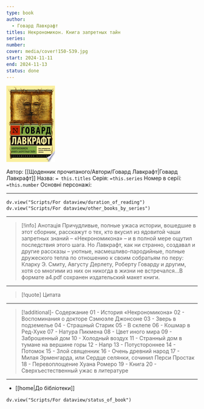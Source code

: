 ```yaml
---
type: book
author:
  - Говард Лавкрафт
titles: Некрономикон. Книга запретных тайн
series: 
number: 
cover: media/cover!150-539.jpg
start: 2024-11-11
end: 2024-11-13
status: done
---
```

![cover|150](media/cover!150-539.jpg)

Автор: [[Щоденник прочитаного/Автори/Говард Лавкрафт|Говард Лавкрафт]]
Назва: `= this.titles`
Серія:  `=this.series`
Номер в серії: `=this.number`
Основні персонажі:

---
```dataviewjs
dv.view("Scripts/For dataview/duration_of_reading")
dv.view("Scripts/For dataview/other_books_by_series")
```

---
>[!info] Анотація
>Причудливые, полные ужаса истории, вошедшие в этот сборник, расскажут о тех, кто вкусил из ядовитой чаши запретных знаний – «Некрономикона» – и в полной мере ощутил последствия этого шага. Но Лавкрафт, как ни странно, создавал и другие рассказы – уютные, насмешливо-пародийные, полные дружеского тепла по отношению к своим собратьям по перу: Кларку Э. Смиту, Августу Дерлету, Роберту Говарду и другим, хотя со многими из них он никогда в жизни не встречался...В формате a4.pdf сохранен издательский макет книги.
___

>[!quote] Цитата

---
>[!additional]- Содержание
>01 - История «Некрономикона»
>02 - Воспоминания о докторе Сэмюэле Джонсоне
>03 - Зверь в подземелье
>04 - Страшный Старик
>05 - В склепе
>06 - Кошмар в Ред-Хуке
>07 - Натура Пикмена
>08 - Цвет иного мира
>09 - Заброшенный дом
>10 - Холодный воздух
>11 - Странный дом в тумане на вершине горы
>12 - Напр
>13 - Потустороннее
>14 - Потомок
>15 - Злой священник
>16 - Очень древний народ
>17 - Милая Эрменгарда, или Сердце селянки, сочинил Перси Простак
>18 - Перевоплощение Хуана Ромеро
>19 - Книга
>20 - Сверхъестественный ужас в литературе

---

- [[home|До бібліотеки]]

```dataviewjs
dv.view("Scripts/For dataview/status_of_book")
```